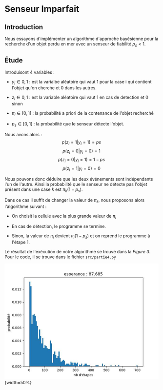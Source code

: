 Senseur Imparfait
=================

## Introduction

Nous essayons d'implémenter un algorithme d'approche bayésienne pour la recherche d'un objet perdu en mer avec un senseur de fiabilité $p_s < 1$. 

## Étude

Introduisont 4 variables :

- $y_i \in {0,1}$ : est la varialbe aléatoire qui vaut 1 pour la case i qui contient l'objet qu'on cherche et 0 dans les autres.

- $z_i \in {0,1}$ : est la variable aléatoire qui vaut 1 en cas de detection et 0 sinon

- $\pi_i \in [0,1]$ : la probabilité a priori de la contenance de l'objet recherché

- $p_s \in [0,1]$ : la probabilité que le senseur détecte l'objet.


Nous avons alors :
$$
p(z_i = 1 | y_i = 1) = ps 
$$$$
p(z_i = 0 | y_i = 0) = 1
$$$$
p(z_i = 0 | y_i = 1) = 1 - ps
$$$$
p(z_i = 1 | y_i = 0) = 0 
$$

Nous pouvons donc déduire que les deux événements sont indépendants l'un de l'autre. Ainsi la probabilité que le senseur ne détecte pas l'objet présent dans une case $k$ est $\pi_k (1 - p_s)$.

Dans ce cas il suffit de changer la valeur de $\pi_k$, nous proposons alors l'algorithme suivant :

- On choisit la cellule avec la plus grande valeur de $\pi_i$

- En cas de détection, le programme se termine.

- Sinon, la valeur de $\pi_i$ devient $\pi_i (1-p_s)$ et on reprend le programme à l'étape 1.

Le résultat de l'exécution de notre algorithme se trouve dans la *Figure 3*. Pour le code, il se trouve dans le fichier `src/partie4.py`


![probabilité de détection avec exactement n étapes](./rapport/img/SS_prop.jpg "chances of detection"){width=50%}

